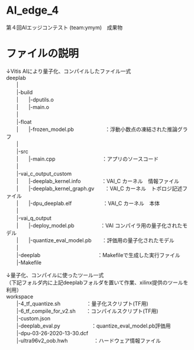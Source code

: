 # AI_edge_4
第４回AIエッジコンテスト (team:ymym)　成果物

# ファイルの説明

↓Vitis AIにより量子化、コンパイルしたファイル一式  
deeplab  
　　|  
　　|-build  
　　|　　|-dputils.o  
　　|　　|-main.o  
　　|  
　　|-float  
　　|　　|-frozen_model.pb　　　　　　：浮動小数点の凍結された推論グラフ  
　　|  
　　|-src  
　　|　　|-main.cpp　　　　　　　　　：アプリのソースコード  
　　|  
　　|-vai_c_output_custom  
　　|　　|-deeplab_kernel.info　　　　：VAI_C カーネル　情報ファイル  
　　|　　|-deeplab_kernel_graph.gv　　：VAI_C カーネル　トポロジ記述ファイル  
　　|　　|-dpu_deeplab.elf　　　　　　：VAI_C カーネル　本体  
　　|  
　　|-vai_q_output  
　　|　　|-deploy_model.pb　　　　　：VAI コンパイラ用の量子化されたモデル  
　　|　　|-quantize_eval_model.pb　　：評価用の量子化されたモデル  
　　|  
　　|-deeplab　　　　　　　　　　　：Makefileで生成した実行ファイル  
　　|-Makefile  
  
  
↓量子化、コンパイルに使ったツール一式  
（下記フォルダ内に上記deeplabフォルダを置いて作業、xilinx提供のツールを利用）  
workspace  
　　|-4_tf_quantize.sh　　　　　：量子化スクリプト(TF用)  
　　|-6_tf_compile_for_v2.sh　　：コンパイルスクリプト(TF用)  
　　|-custom.json  
　　|-deeplab_eval.py　　　　　　：quantize_eval_model.pb評価用  
　　|-dpu-03-26-2020-13-30.dcf  
　　|-ultra96v2_oob.hwh　　　　　：ハードウェア情報ファイル  
    
    
